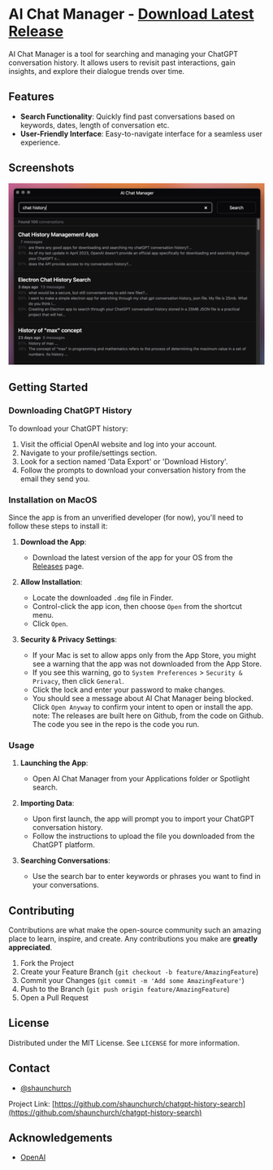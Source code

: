 # AI Chat Manager - [Download Latest Release](https://github.com/shaunchurch/chatgpt-history-search/releases)

AI Chat Manager is a tool for searching and managing your ChatGPT conversation history. It allows users to revisit past interactions, gain insights, and explore their dialogue trends over time.

## Features

- **Search Functionality**: Quickly find past conversations based on keywords, dates, length of conversation etc.
- **User-Friendly Interface**: Easy-to-navigate interface for a seamless user experience.

## Screenshots

![ChatGPT Chat History Search UI](https://github.com/shaunchurch/chatgpt-history-search/blob/main/screenshot.png?raw=true)

## Getting Started

### Downloading ChatGPT History

To download your ChatGPT history:

1. Visit the official OpenAI website and log into your account.
2. Navigate to your profile/settings section.
3. Look for a section named 'Data Export' or 'Download History'.
4. Follow the prompts to download your conversation history from the email they send you.

### Installation on MacOS

Since the app is from an unverified developer (for now), you'll need to follow these steps to install it:

1. **Download the App**:

   - Download the latest version of the app for your OS from the [Releases](https://github.com/shaunchurch/chatgpt-history-search/releases) page.

2. **Allow Installation**:

   - Locate the downloaded `.dmg` file in Finder.
   - Control-click the app icon, then choose `Open` from the shortcut menu.
   - Click `Open`.

3. **Security & Privacy Settings**:
   - If your Mac is set to allow apps only from the App Store, you might see a warning that the app was not downloaded from the App Store.
   - If you see this warning, go to `System Preferences` > `Security & Privacy`, then click `General`.
   - Click the lock and enter your password to make changes.
   - You should see a message about AI Chat Manager being blocked. Click `Open Anyway` to confirm your intent to open or install the app.
     note: The releases are built here on Github, from the code on Github. The code you see in the repo is the code you run.

### Usage

1. **Launching the App**:
   - Open AI Chat Manager from your Applications folder or Spotlight search.
2. **Importing Data**:

   - Upon first launch, the app will prompt you to import your ChatGPT conversation history.
   - Follow the instructions to upload the file you downloaded from the ChatGPT platform.

3. **Searching Conversations**:
   - Use the search bar to enter keywords or phrases you want to find in your conversations.

## Contributing

Contributions are what make the open-source community such an amazing place to learn, inspire, and create. Any contributions you make are **greatly appreciated**.

1. Fork the Project
2. Create your Feature Branch (`git checkout -b feature/AmazingFeature`)
3. Commit your Changes (`git commit -m 'Add some AmazingFeature'`)
4. Push to the Branch (`git push origin feature/AmazingFeature`)
5. Open a Pull Request

## License

Distributed under the MIT License. See `LICENSE` for more information.

## Contact

- [@shaunchurch](https://x.com/shaunchurch)

Project Link: [https://github.com/shaunchurch/chatgpt-history-search](https://github.com/shaunchurch/chatgpt-history-search)

## Acknowledgements

- [OpenAI](https://openai.com/)
